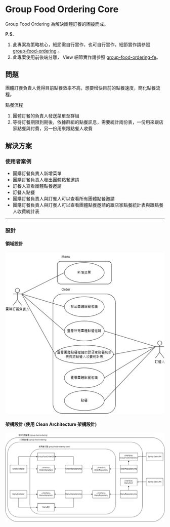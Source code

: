 # Group Food Ordering Core

Group Food Ordering 為解決團體訂餐的困擾而成。

**P.S.**
1. 此專案為策略核心，細節需自行實作，也可自行實作，細節實作請參照 [group-food-ordering](https://github.com/johnlin1066/group-food-ordering) 。
2. 此專案使用前後端分離， View 細節實作請參照 [group-food-ordering-fe](https://github.com/johnlin1066/group-food-ordering-fe)。

## 問題
團體訂餐負責人覺得目前點餐效率不高，想要增快目前的點餐速度，簡化點餐流程。


點餐流程
1. 團體訂餐的負責人發送菜單至群組
2. 等待訂餐期限到期後，依據群組的點餐訊息，需要統計兩份表，一份用來跟店家點餐與付費，另一份用來跟點餐人收費

## 解決方案
### 使用者案例 
* 團購訂餐負責人新增菜單
* 團購訂餐負責人發出團體點餐邀請
* 訂餐人查看團體點餐邀請
* 訂餐人點餐
* 團購訂餐負責人與訂餐人可以查看所有團體點餐邀請
* 團購訂餐負責人與訂餐人可以查看團體點餐邀請的跟店家點餐統計表與跟點餐人收費統計表

---

### 設計
#### 領域設計
![領域設計](./READMEPicture/GroupFoodOrdering_UseCase.jpg)

#### 架構設計 (使用 Clean Architecture 架構設計)
![架構設計](./READMEPicture/GroupFoodOrdering_ClassDiagram.jpg)
